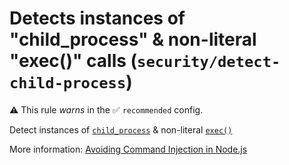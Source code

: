 # Detects instances of "child_process" & non-literal "exec()" calls (`security/detect-child-process`)

⚠️ This rule _warns_ in the ✅ `recommended` config.

<!-- end auto-generated rule header -->

Detect instances of [`child_process`](https://nodejs.org/api/child_process.html) & non-literal [`exec()`](https://nodejs.org/api/child_process.html#child_process_child_process_exec_command_options_callback)

More information: [Avoiding Command Injection in Node.js](https://github.com/eslint-community/eslint-plugin-security/tree/main/docs/avoid-command-injection-node.md)
